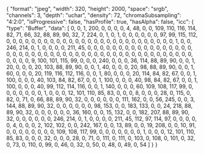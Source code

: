 {
  "format": "jpeg",
  "width": 320,
  "height": 2000,
  "space": "srgb",
  "channels": 3,
  "depth": "uchar",
  "density": 72,
  "chromaSubsampling": "4:2:0",
  "isProgressive": false,
  "hasProfile": true,
  "hasAlpha": false,
  "icc": {
    "type": "Buffer",
    "data": [
      0,
      0,
      1,
      200,
      0,
      0,
      0,
      0,
      4,
      48,
      0,
      0,
      109,
      110,
      116,
      114,
      82,
      71,
      66,
      32,
      88,
      89,
      90,
      32,
      7,
      224,
      0,
      1,
      0,
      1,
      0,
      0,
      0,
      0,
      0,
      0,
      97,
      99,
      115,
      112,
      0,
      0,
      0,
      0,
      0,
      0,
      0,
      0,
      0,
      0,
      0,
      0,
      0,
      0,
      0,
      0,
      0,
      0,
      0,
      0,
      0,
      0,
      0,
      0,
      0,
      0,
      0,
      1,
      0,
      0,
      246,
      214,
      0,
      1,
      0,
      0,
      0,
      0,
      211,
      45,
      0,
      0,
      0,
      0,
      0,
      0,
      0,
      0,
      0,
      0,
      0,
      0,
      0,
      0,
      0,
      0,
      0,
      0,
      0,
      0,
      0,
      0,
      0,
      0,
      0,
      0,
      0,
      0,
      0,
      0,
      0,
      0,
      0,
      0,
      0,
      0,
      0,
      0,
      0,
      0,
      0,
      0,
      0,
      0,
      0,
      0,
      0,
      0,
      0,
      0,
      0,
      9,
      100,
      101,
      115,
      99,
      0,
      0,
      0,
      240,
      0,
      0,
      0,
      36,
      114,
      88,
      89,
      90,
      0,
      0,
      1,
      20,
      0,
      0,
      0,
      20,
      103,
      88,
      89,
      90,
      0,
      0,
      1,
      40,
      0,
      0,
      0,
      20,
      98,
      88,
      89,
      90,
      0,
      0,
      1,
      60,
      0,
      0,
      0,
      20,
      119,
      116,
      112,
      116,
      0,
      0,
      1,
      80,
      0,
      0,
      0,
      20,
      114,
      84,
      82,
      67,
      0,
      0,
      1,
      100,
      0,
      0,
      0,
      40,
      103,
      84,
      82,
      67,
      0,
      0,
      1,
      100,
      0,
      0,
      0,
      40,
      98,
      84,
      82,
      67,
      0,
      0,
      1,
      100,
      0,
      0,
      0,
      40,
      99,
      112,
      114,
      116,
      0,
      0,
      1,
      140,
      0,
      0,
      0,
      60,
      109,
      108,
      117,
      99,
      0,
      0,
      0,
      0,
      0,
      0,
      0,
      1,
      0,
      0,
      0,
      12,
      101,
      110,
      85,
      83,
      0,
      0,
      0,
      8,
      0,
      0,
      0,
      28,
      0,
      115,
      0,
      82,
      0,
      71,
      0,
      66,
      88,
      89,
      90,
      32,
      0,
      0,
      0,
      0,
      0,
      0,
      111,
      162,
      0,
      0,
      56,
      245,
      0,
      0,
      3,
      144,
      88,
      89,
      90,
      32,
      0,
      0,
      0,
      0,
      0,
      0,
      98,
      153,
      0,
      0,
      183,
      133,
      0,
      0,
      24,
      218,
      88,
      89,
      90,
      32,
      0,
      0,
      0,
      0,
      0,
      0,
      36,
      160,
      0,
      0,
      15,
      132,
      0,
      0,
      182,
      207,
      88,
      89,
      90,
      32,
      0,
      0,
      0,
      0,
      0,
      0,
      246,
      214,
      0,
      1,
      0,
      0,
      0,
      0,
      211,
      45,
      112,
      97,
      114,
      97,
      0,
      0,
      0,
      0,
      0,
      4,
      0,
      0,
      0,
      2,
      102,
      102,
      0,
      0,
      242,
      167,
      0,
      0,
      13,
      89,
      0,
      0,
      19,
      208,
      0,
      0,
      10,
      91,
      0,
      0,
      0,
      0,
      0,
      0,
      0,
      0,
      109,
      108,
      117,
      99,
      0,
      0,
      0,
      0,
      0,
      0,
      0,
      1,
      0,
      0,
      0,
      12,
      101,
      110,
      85,
      83,
      0,
      0,
      0,
      32,
      0,
      0,
      0,
      28,
      0,
      71,
      0,
      111,
      0,
      111,
      0,
      103,
      0,
      108,
      0,
      101,
      0,
      32,
      0,
      73,
      0,
      110,
      0,
      99,
      0,
      46,
      0,
      32,
      0,
      50,
      0,
      48,
      0,
      49,
      0,
      54
    ]
  }
}
